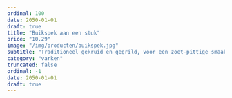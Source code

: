 ```yaml
---
ordinal: 100
date: 2050-01-01
draft: true
title: "Buikspek aan een stuk"
price: "10.29"
image: "/img/producten/buikspek.jpg"
subtitle: "Traditioneel gekruid en gegrild, voor een zoet-pittige smaak."
category: "varken"
truncated: false
ordinal: -1
date: 2050-01-01
draft: true
---
```

